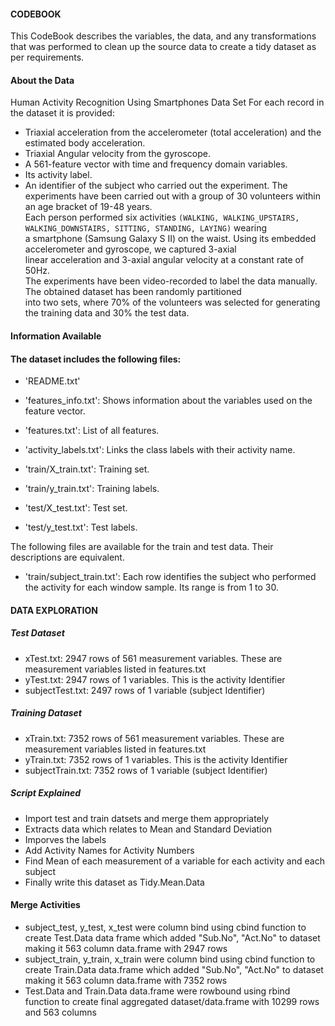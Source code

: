 #### CODEBOOK ###
This CodeBook describes the variables, the data, and any transformations that was performed to clean up  the source data to create 
a tidy dataset as per requirements.

#### About the Data ###
Human Activity Recognition Using Smartphones Data Set 
For each record in the dataset it is provided: 
- Triaxial acceleration from the accelerometer (total acceleration) and the estimated body acceleration. 
- Triaxial Angular velocity from the gyroscope. 
- A 561-feature vector with time and frequency domain variables. 
- Its activity label. 
- An identifier of the subject who carried out the experiment.
The experiments have been carried out with a group of 30 volunteers within an age bracket of 19-48 years.  
Each person performed six activities `(WALKING, WALKING_UPSTAIRS, WALKING_DOWNSTAIRS, SITTING, STANDING, LAYING)` wearing   
a smartphone (Samsung Galaxy S II) on the waist. Using its embedded accelerometer and gyroscope, we captured 3-axial   
linear acceleration and 3-axial angular velocity at a constant rate of 50Hz.   
The experiments have been video-recorded to label the data manually. The obtained dataset has been randomly partitioned   
into two sets, where 70% of the volunteers was selected for generating the training data and 30% the test data.   

#### Information Available ###


####  The dataset includes the following files:
- 'README.txt'

- 'features_info.txt': Shows information about the variables used on the feature vector.

- 'features.txt': List of all features.

- 'activity_labels.txt': Links the class labels with their activity name.

- 'train/X_train.txt': Training set.

- 'train/y_train.txt': Training labels.

- 'test/X_test.txt': Test set.

- 'test/y_test.txt': Test labels.

The following files are available for the train and test data. Their descriptions are equivalent. 

- 'train/subject_train.txt': Each row identifies the subject who performed the activity for each window sample. Its range is from 1 to 30. 

#### DATA EXPLORATION ###

##### Test Dataset
- xTest.txt: 2947 rows of 561 measurement variables. These are measurement variables listed in features.txt
- yTest.txt: 2947 rows of 1 variables. This is the activity Identifier
- subjectTest.txt: 2497 rows of 1 variable (subject Identifier)

##### Training Dataset
- xTrain.txt: 7352 rows of 561 measurement variables. These are measurement variables listed in features.txt
- yTrain.txt: 7352 rows of 1 variables. This is the activity Identifier
- subjectTrain.txt: 7352 rows of 1 variable (subject Identifier)

 
##### Script Explained

- Import test and train datsets and merge them appropriately
- Extracts data which relates to Mean and Standard Deviation
- Imporves the labels
- Add Activity Names for Activity Numbers
- Find Mean of each measurement of a variable for each activity and each subject
- Finally write this dataset as Tidy.Mean.Data

#### Merge Activities

- subject_test, y_test, x_test were column bind using cbind function to create Test.Data data frame which added "Sub.No", "Act.No" to dataset making it 563 column data.frame with 2947 rows
- subject_train, y_train, x_train were column bind using cbind function to create Train.Data data.frame which added "Sub.No", "Act.No" to dataset making it 563 column data.frame with 7352 rows
- Test.Data and Train.Data data.frame were rowbound using rbind function to create final aggregated dataset/data.frame with 10299 rows and 563 columns
